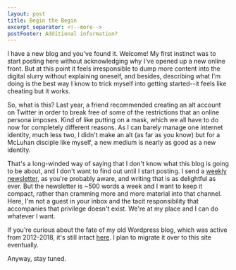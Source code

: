 ```yaml
---
layout: post
title: Begin the Begin
excerpt_separator: <!--more-->
postFooter: Additional information?
---
```


I have a new blog and you've found it. Welcome! My first instinct was to start
posting here without acknowledging why I've opened up a new online front. But at this
point it feels irresponsible to dump more content into the digital slurry without
explaining oneself, and besides, describing what I'm doing is the best way I know
to trick myself into getting started--it feels like cheating but it works.

So, what is this? Last year, a friend recommended creating an alt account on Twitter
in order to break free of some of the restrictions that an online persona imposes.
Kind of like putting on a mask, which we all have to do now for completely different
reasons. As I can barely manage one internet identity, much less two, I didn't make
an alt (as far as you know) but for a McLuhan disciple like myself, a new medium is
nearly as good as a new identity.

That's a long-winded way of saying that I don't know what this blog is going to be
about, and I don't want to find out until I start posting. I send a [weekly newsletter](https://kneelingbus.substack.com/), as you're probably aware, and writing that is as delightful
as ever. But the newsletter is ~500 words a week and I want to keep it compact,
rather than cramming more and more material into that channel. Here, I'm not a guest
in your inbox and the tacit responsibility that accompanies that privilege doesn't
exist. We're at my place and I can do whatever I want.

If you're curious about the fate of my old Wordpress blog, which was active from
2012-2018, it's still intact [here](https://www.kneelingbus.net). I plan to migrate
it over to this site eventually.

Anyway, stay tuned.
